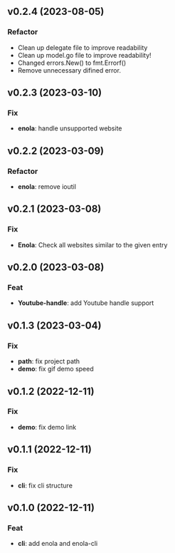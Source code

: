 ## v0.2.4 (2023-08-05)

### Refactor

- Clean up delegate file to improve readability
- Clean up model.go file to improve readability!
- Changed errors.New() to fmt.Errorf()
- Remove unnecessary difined error.

## v0.2.3 (2023-03-10)

### Fix

- **enola**: handle unsupported website

## v0.2.2 (2023-03-09)

### Refactor

- **enola**: remove ioutil

## v0.2.1 (2023-03-08)

### Fix

- **Enola**: Check all websites similar to the given entry

## v0.2.0 (2023-03-08)

### Feat

- **Youtube-handle**: add Youtube handle support

## v0.1.3 (2023-03-04)

### Fix

- **path**: fix project path
- **demo**: fix gif demo speed

## v0.1.2 (2022-12-11)

### Fix

- **demo**: fix demo link

## v0.1.1 (2022-12-11)

### Fix

- **cli**: fix cli structure

## v0.1.0 (2022-12-11)

### Feat

- **cli**: add enola and enola-cli
